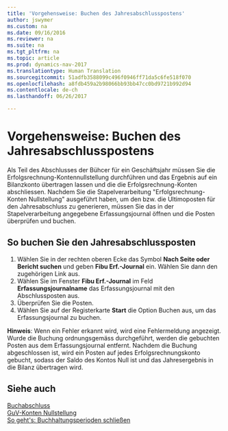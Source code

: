 ```yaml
---
title: 'Vorgehensweise: Buchen des Jahresabschlusspostens'
author: jswymer
ms.custom: na
ms.date: 09/16/2016
ms.reviewer: na
ms.suite: na
ms.tgt_pltfrm: na
ms.topic: article
ms.prod: dynamics-nav-2017
ms.translationtype: Human Translation
ms.sourcegitcommit: 51adfb3588099c496f0946ff71da5c6fe518f070
ms.openlocfilehash: a8fdb459a2b98066bb93bb47cc0bd9721b992d94
ms.contentlocale: de-ch
ms.lasthandoff: 06/26/2017

---
```

# <a name="how-to-post-year-end-closing-entry"></a>Vorgehensweise: Buchen des Jahresabschlusspostens
Als Teil des Abschlusses der Bühcer für ein Geschäftsjahr müssen Sie die Erfolgsrechnung-Kontennullstellung durchführen und das Ergebnis auf ein Bilanzkonto übertragen lassen und die die Erfolgsrechnung-Konten abschliessen. Nachdem Sie die Stapelverarbeitung "Erfolgsrechnung-Konten Nullstellung" ausgeführt haben, um den bzw. die Ultimoposten für den Jahresabschluss zu generieren, müssen Sie das in der Stapelverarbeitung angegebene Erfassungsjournal öffnen und die Posten überprüfen und buchen.

## <a name="to-post-the-year-end-closing-entry"></a>So buchen Sie den Jahresabschlussposten
1. Wählen Sie in der rechten oberen Ecke das Symbol **Nach Seite oder Bericht suchen** und geben **Fibu Erf.-Journal** ein. Wählen Sie dann den zugehörigen Link aus.
2. Wählen Sie im Fenster **Fibu Erf.-Journal** im Feld **Erfassungsjournalname** das Erfassungsjournal mit den Abschlussposten aus.
3. Überprüfen Sie die Posten.
4. Wählen Sie auf der Registerkarte **Start** die Option Buchen aus, um das Erfassungsjournal zu buchen.

**Hinweis**: Wenn ein Fehler erkannt wird, wird eine Fehlermeldung angezeigt. Wurde die Buchung ordnungsgemäss durchgeführt, werden die gebuchten Posten aus dem Erfassungsjournal entfernt. Nachdem die Buchung abgeschlossen ist, wird ein Posten auf jedes Erfolgsrechnungskonto gebucht, sodass der Saldo des Kontos Null ist und das Jahresergebnis in die Bilanz übertragen wird.

## <a name="see-also"></a>Siehe auch
[Buchabschluss](year-close-books.md)  
[GuV-Konten Nullstellung](year-close-income-statement.md)  
[So geht's: Buchhaltungsperioden schließen](year-close-account-periods.md)  
